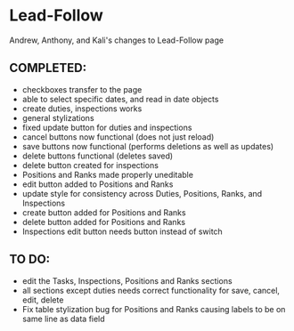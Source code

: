 # Lead-Follow
Andrew, Anthony, and Kali's changes to Lead-Follow page

## COMPLETED:
- checkboxes transfer to the page
- able to select specific dates, and read in date objects
- create duties, inspections works
- general stylizations
- fixed update button for duties and inspections
- cancel buttons now functional (does not just reload)
- save buttons now functional (performs deletions as well as updates)
- delete buttons functional (deletes saved)
- delete button created for inspections
- Positions and Ranks made properly uneditable
- edit button added to Positions and Ranks
- update style for consistency across Duties, Positions, Ranks, and Inspections
- create button added for Positions and Ranks
- delete button added for Positions and Ranks
- Inspections edit button needs button instead of switch

## TO DO:
- edit the Tasks, Inspections, Positions and Ranks sections
- all sections except duties needs correct functionality for save, cancel, edit, delete
- Fix table stylization bug for Positions and Ranks causing labels to be on same line as data field
